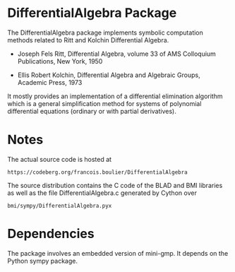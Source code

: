 # DifferentialAlgebra Package

The DifferentialAlgebra package implements symbolic computation methods
related to Ritt and Kolchin Differential Algebra.

- Joseph Fels Ritt, Differential Algebra, volume 33 of AMS Colloquium 
    Publications, New York, 1950

- Ellis Robert Kolchin, Differential Algebra and Algebraic Groups, 
    Academic Press, 1973

It mostly provides an implementation of a differential elimination algorithm
which is a general simplification method for systems of polynomial differential
equations (ordinary or with partial derivatives).

# Notes

The actual source code is hosted at 

    https://codeberg.org/francois.boulier/DifferentialAlgebra

The source distribution contains the C code of the BLAD and BMI libraries
as well as the file DifferentialAlgebra.c generated by Cython over 

    bmi/sympy/DifferentialAlgebra.pyx

# Dependencies

The package involves an embedded version of mini-gmp.
It depends on the Python sympy package.


